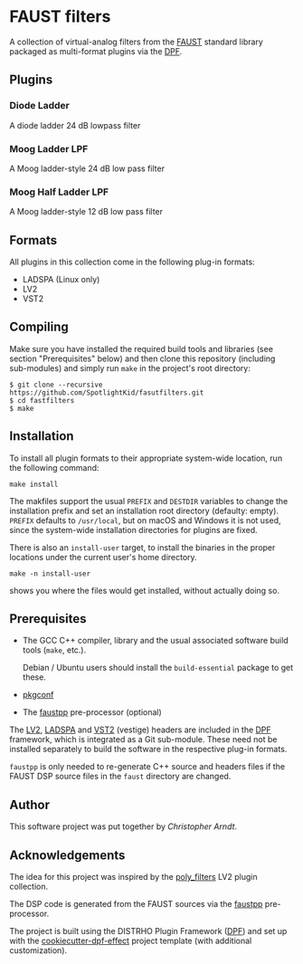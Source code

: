 # FAUST filters

A collection of virtual-analog filters from the [FAUST] standard library
packaged as multi-format plugins via the [DPF].

## Plugins


### Diode Ladder

A diode ladder 24 dB lowpass filter

### Moog Ladder LPF

A Moog ladder-style 24 dB low pass filter


### Moog Half Ladder LPF

A Moog ladder-style 12 dB low pass filter


## Formats

All plugins in this collection come in the following plug-in formats:

* LADSPA (Linux only)
* LV2
* VST2


## Compiling

Make sure you have installed the required build tools and libraries (see
section "Prerequisites" below) and then clone this repository (including
sub-modules) and simply run `make` in the project's root directory:

    $ git clone --recursive https://github.com/SpotlightKid/fasutfilters.git
    $ cd fastfilters
    $ make


## Installation

To install all plugin formats to their appropriate system-wide location, run
the following command:

    make install

The makfiles support the usual `PREFIX` and `DESTDIR` variables to change the
installation prefix and set an installation root directory (defaulty: empty).
`PREFIX` defaults to `/usr/local`, but on macOS and Windows it is not used,
since the system-wide installation directories for plugins are fixed.

There is also an `install-user` target, to install the binaries in the proper
locations under the current user's home directory.

    make -n install-user

shows you where the files would get installed, without actually doing so.


## Prerequisites

* The GCC C++ compiler, library and the usual associated software build tools
  (`make`, etc.).

  Debian / Ubuntu users should install the `build-essential` package
  to get these.

* [pkgconf]

* The [faustpp] pre-processor (optional)

The [LV2], [LADSPA] and [VST2] (vestige) headers are included in the [DPF]
framework, which is integrated as a Git sub-module. These need not be
installed separately to build the software in the respective plug-in formats.

`faustpp` is only needed to re-generate C++ source and headers files if
the FAUST DSP source files in the `faust` directory are changed.


## Author

This software project was put together by *Christopher Arndt*.


## Acknowledgements

The idea for this project was inspired by the [poly_filters] LV2 plugin
collection.

The DSP code is generated from the FAUST sources via the [faustpp]
pre-processor.

The project is built using the DISTRHO Plugin Framework ([DPF]) and set up
with the [cookiecutter-dpf-effect] project template (with additional
customization).


[cookiecutter-dpf-effect]: https://github.com/SpotlightKid/cookiecutter-dpf-effect
[DPF]: https://github.com/DISTRHO/DPF
[FAUST]: https://faust.grame.fr/
[faustpp]: https://github.com/jpcima/faustpp.git
[LADSPA]: http://www.ladspa.org/
[LV2]: http://lv2plug.in/
[pkgconf]: https://github.com/pkgconf/pkgconf
[poly_filters]: https://github.com/polyeffects/poly_filters.git
[VST2]: https://en.wikipedia.org/wiki/Virtual_Studio_Technology
